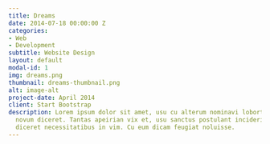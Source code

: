 ```yaml
---
title: Dreams
date: 2014-07-18 00:00:00 Z
categories:
- Web
- Development
subtitle: Website Design
layout: default
modal-id: 1
img: dreams.png
thumbnail: dreams-thumbnail.png
alt: image-alt
project-date: April 2014
client: Start Bootstrap
description: Lorem ipsum dolor sit amet, usu cu alterum nominavi lobortis. At duo
  novum diceret. Tantas apeirian vix et, usu sanctus postulant inciderint ut, populo
  diceret necessitatibus in vim. Cu eum dicam feugiat noluisse.
---
```


